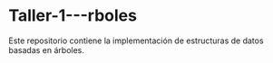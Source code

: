 # Taller-1---rboles
Este repositorio contiene la implementación de estructuras de datos basadas en árboles.
